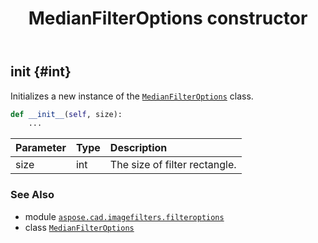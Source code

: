 ﻿---
title: MedianFilterOptions constructor
second_title: Aspose.CAD for Python via .NET API References
description: 
type: docs
weight: 10
url: /aspose.cad.imagefilters.filteroptions/medianfilteroptions/__init__/
is_root: false
---

## __init__ {#int}

Initializes a new instance of the [`MedianFilterOptions`](/cad/python-net/aspose.cad.imagefilters.filteroptions/medianfilteroptions) class.



```python
def __init__(self, size):
    ...
```


| Parameter | Type | Description |
| :- | :- | :- |
| size | int | The size of filter rectangle. |



### See Also
* module [`aspose.cad.imagefilters.filteroptions`](../../)
* class [`MedianFilterOptions`](/cad/python-net/aspose.cad.imagefilters.filteroptions/medianfilteroptions)
